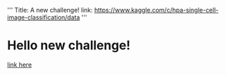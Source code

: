 '''
Title: A new challenge!
link: https://www.kaggle.com/c/hpa-single-cell-image-classification/data
'''

# Hello new challenge!

[link here](https://www.kaggle.com/c/hpa-single-cell-image-classification/data)
